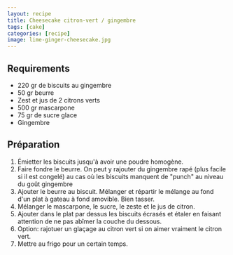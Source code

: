 ```yaml
---
layout: recipe
title: Cheesecake citron-vert / gingembre
tags: [cake]
categories: [recipe]
image: lime-ginger-cheesecake.jpg
---
```


## Requirements

- 220 gr de biscuits au gingembre
- 50 gr beurre
- Zest et jus de 2 citrons verts
- 500 gr mascarpone
- 75 gr de sucre glace
- Gingembre

## Préparation

1. Émietter les biscuits jusqu'à avoir une poudre homogène.
1. Faire fondre le beurre. On peut y rajouter du gingembre rapé (plus facile si il est congelé)
   au cas où les biscuits manquent de "punch" au niveau du goût gingembre
1. Ajouter le beurre au biscuit.
   Mélanger et répartir le mélange au fond d'un plat à gateau à fond amovible.
   Bien tasser.
1. Mélanger le mascarpone, le sucre, le zeste et le jus de citron.
1. Ajouter dans le plat par dessus les biscuits écrasés et étaler en faisant attention de ne pas abîmer la couche du dessous.
1. Option: rajotuer un glaçage au citron vert si on aimer vraiment le citron vert.
1. Mettre au frigo pour un certain temps.
